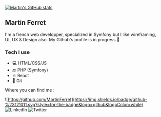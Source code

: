 [![Martin's GitHub stats](https://github-readme-stats.vercel.app/api?username=martinferret)](https://github.com/martinferret/github-readme-stats)

## Martin Ferret

I'm a french web developper, specialized in Symfony but I like wireframing, UI, UX & Design also. My Github's profile is in progress :construction_worker:

### Tech I use

* 💻 HTML/CSS/JS
* 🔙 PHP (Symfony)
* ⚛️ React
* 🤖 Git


Where you can find me :

![https://github.com/MartinFerret](https://img.shields.io/badge/github-%23121011.svg?style=for-the-badge&logo=github&logoColor=white)
![LinkedIn](https://img.shields.io/badge/linkedin-%230077B5.svg?style=for-the-badge&logo=linkedin&logoColor=white)
![Twitter](https://img.shields.io/badge/twitter-%231DA1F2.svg?style=for-the-badge&logo=Twitter&logoColor=white)
